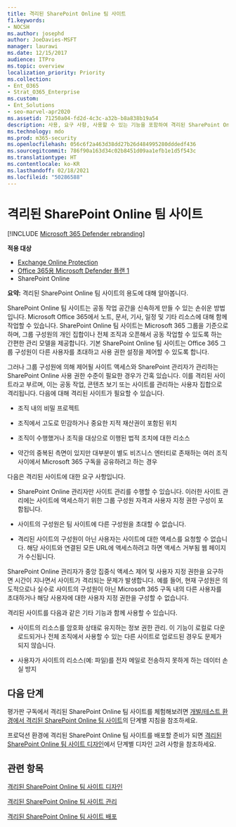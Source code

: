 ```yaml
---
title: 격리된 SharePoint Online 팀 사이트
f1.keywords:
- NOCSH
ms.author: josephd
author: JoeDavies-MSFT
manager: laurawi
ms.date: 12/15/2017
audience: ITPro
ms.topic: overview
localization_priority: Priority
ms.collection:
- Ent_O365
- Strat_O365_Enterprise
ms.custom:
- Ent_Solutions
- seo-marvel-apr2020
ms.assetid: 71250a04-fd2d-4c3c-a32b-b8a838b19a54
description: 사용, 요구 사항, 사용할 수 있는 기능을 포함하여 격리된 SharePoint Online 팀 사이트에 대해 알아봅니다.
ms.technology: mdo
ms.prod: m365-security
ms.openlocfilehash: 056c6f2a463d38dd27b26d484995280dddedf436
ms.sourcegitcommit: 786f90a163d34c02b8451d09aa1efb1e1d5f543c
ms.translationtype: HT
ms.contentlocale: ko-KR
ms.lasthandoff: 02/18/2021
ms.locfileid: "50286588"
---
```

# <a name="isolated-sharepoint-online-team-sites"></a>격리된 SharePoint Online 팀 사이트

[!INCLUDE [Microsoft 365 Defender rebranding](../includes/microsoft-defender-for-office.md)]

**적용 대상**
- [Exchange Online Protection](exchange-online-protection-overview.md)
- [Office 365용 Microsoft Defender 플랜 1](office-365-atp.md)
- SharePoint Online 

 **요약:** 격리된 SharePoint Online 팀 사이트의 용도에 대해 알아봅니다.

SharePoint Online 팀 사이트는 공동 작업 공간을 신속하게 만들 수 있는 손쉬운 방법입니다. Microsoft Office 365에서 노트, 문서, 기사, 일정 및 기타 리소스에 대해 함께 작업할 수 있습니다. SharePoint Online 팀 사이트는 Microsoft 365 그룹을 기준으로 하며, 그룹 구성원의 개인 집합이나 전체 조직과 오픈해서 공동 작업할 수 있도록 하는 간편한 관리 모델을 제공합니다. 기본 SharePoint Online 팀 사이트는 Office 365 그룹 구성원이 다른 사용자를 초대하고 사용 권한 설정을 제어할 수 있도록 합니다.

그러나 그룹 구성원에 의해 제어될 사이트 액세스와 SharePoint 관리자가 관리하는 SharePoint Online 사용 권한 수준이 필요한 경우가 간혹 있습니다. 이를 격리된 사이트라고 부르며, 이는 공동 작업, 콘텐츠 보기 또는 사이트를 관리하는 사용자 집합으로 격리됩니다. 다음에 대해 격리된 사이트가 필요할 수 있습니다.

- 조직 내의 비밀 프로젝트

- 조직에서 고도로 민감하거나 중요한 지적 재산권이 포함된 위치

- 조직이 수행했거나 조직을 대상으로 이행된 법적 조치에 대한 리소스

- 약간의 중복된 측면이 있지만 대부분이 별도 비즈니스 엔터티로 존재하는 여러 조직 사이에서 Microsoft 365 구독을 공유하려고 하는 경우

다음은 격리된 사이트에 대한 요구 사항입니다.

- SharePoint Online 관리자만 사이트 관리를 수행할 수 있습니다. 이러한 사이트 관리에는 사이트에 액세스하기 위한 그룹 구성원 자격과 사용자 지정 권한 구성이 포함됩니다.

- 사이트의 구성원은 팀 사이트에 다른 구성원을 초대할 수 없습니다.

- 격리된 사이트의 구성원이 아닌 사용자는 사이트에 대한 액세스를 요청할 수 없습니다. 해당 사이트와 연결된 모든 URL에 액세스하려고 하면 액세스 거부됨 웹 페이지가 수신됩니다.

SharePoint Online 관리자가 중앙 집중식 액세스 제어 및 사용자 지정 권한을 요구하면 시간이 지나면서 사이트가 격리되는 문제가 발생합니다. 예를 들어, 현재 구성원은 의도적으로나 실수로 사이트의 구성원이 아닌 Microsoft 365 구독 내의 다른 사용자를 초대하거나 해당 사용자에 대한 사용자 지정 권한을 구성할 수 없습니다.

격리된 사이트를 다음과 같은 기타 기능과 함께 사용할 수 있습니다.

- 사이트의 리소스를 암호화 상태로 유지하는 정보 권한 관리. 이 기능이 로컬로 다운로드되거나 전체 조직에서 사용할 수 있는 다른 사이트로 업로드된 경우도 문제가 되지 않습니다.

- 사용자가 사이트의 리소스(예: 파일)를 전자 메일로 전송하지 못하게 하는 데이터 손실 방지

## <a name="next-steps"></a>다음 단계

평가판 구독에서 격리된 SharePoint Online 팀 사이트를 체험해보려면 [개발/테스트 환경에서 격리된 SharePoint Online 팀 사이트](isolated-sharepoint-online-team-site-dev-test-environment.md)의 단계별 지침을 참조하세요.

프로덕션 환경에 격리된 SharePoint Online 팀 사이트를 배포할 준비가 되면 [격리된 SharePoint Online 팀 사이트 디자인](design-an-isolated-sharepoint-online-team-site.md)에서 단계별 디자인 고려 사항을 참조하세요.

## <a name="related-topics"></a>관련 항목

[격리된 SharePoint Online 팀 사이트 디자인](design-an-isolated-sharepoint-online-team-site.md)

[격리된 SharePoint Online 팀 사이트 관리](manage-an-isolated-sharepoint-online-team-site.md)

[격리된 SharePoint Online 팀 사이트 배포](deploy-an-isolated-sharepoint-online-team-site.md)
